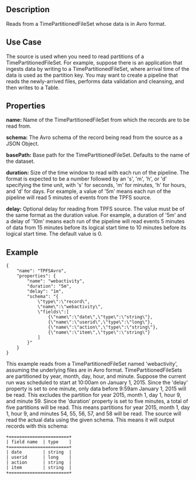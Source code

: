 Description
-----------

Reads from a TimePartitionedFileSet whose data is in Avro format.

Use Case
--------

The source is used when you need to read partitions of a TimePartitionedFileSet.
For example, suppose there is an application that ingests data by writing to a TimePartitionedFileSet,
where arrival time of the data is used as the partition key. You may want to create a pipeline that
reads the newly-arrived files, performs data validation and cleansing, and then writes to a Table.

Properties
----------

**name:** Name of the TimePartitionedFileSet from which the records are to be read from.

**schema:** The Avro schema of the record being read from the source as a JSON Object.

**basePath:** Base path for the TimePartitionedFileSet. Defaults to the name of the
dataset.

**duration:** Size of the time window to read with each run of the pipeline. The format is
expected to be a number followed by an 's', 'm', 'h', or 'd' specifying the time unit, with
's' for seconds, 'm' for minutes, 'h' for hours, and 'd' for days. For example, a value of
'5m' means each run of the pipeline will read 5 minutes of events from the TPFS source.

**delay:** Optional delay for reading from TPFS source. The value must be of the same
format as the duration value. For example, a duration of '5m' and a delay of '10m' means
each run of the pipeline will read events 5 minutes of data from 15 minutes before its logical
start time to 10 minutes before its logical start time. The default value is 0.

Example
-------

    {
        "name": "TPFSAvro",
        "properties": {
            "name": "webactivity",
            "duration": "5m",
            "delay": "1m",
            "schema": "{
                \"type\":\"record\",
                \"name\":\"webactivity\",
                \"fields\":[
                    {\"name\":\"date\",\"type\":\"string\"},
                    {\"name\":\"userid\",\"type\":\"long\"},
                    {\"name\":\"action\",\"type\":\"string\"},
                    {\"name\":\"item\",\"type\":\"string\"}
                ]
            }"
        }
    }

This example reads from a TimePartitionedFileSet named 'webactivity', assuming the underlying
files are in Avro format. TimePartitionedFileSets are partitioned by year, month, day, hour,
and minute. Suppose the current run was scheduled to start at 10:00am on January 1, 2015.
Since the 'delay' property is set to one minute, only data before 9:59am January 1, 2015 will
be read. This excludes the partition for year 2015, month 1, day 1, hour 9, and minute 59.
Since the 'duration' property is set to five minutes, a total of five partitions will be read.
This means partitions for year 2015, month 1, day 1, hour 9, and minutes 54, 55, 56, 57, and 58
will be read. The source will read the actual data using the given schema. This means it will output
records with this schema:

    +=======================+
    | field name  | type    |
    +=======================+
    | date        | string  |
    | userid      | long    |
    | action      | string  |
    | item        | string  |
    +=======================+

